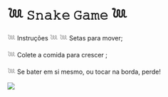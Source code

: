 # 𓆙 𝚂𝚗𝚊𝚔𝚎 𝙶𝚊𝚖𝚎 𓆙

𓆙 Instruções 𓆙
𓆙 Setas para mover;

𓆙 Colete a comida para crescer ;

𓆙 Se bater em si mesmo, ou tocar na borda, perde!

![](https://cdn-icons-png.flaticon.com/512/5375/5375715.png)

